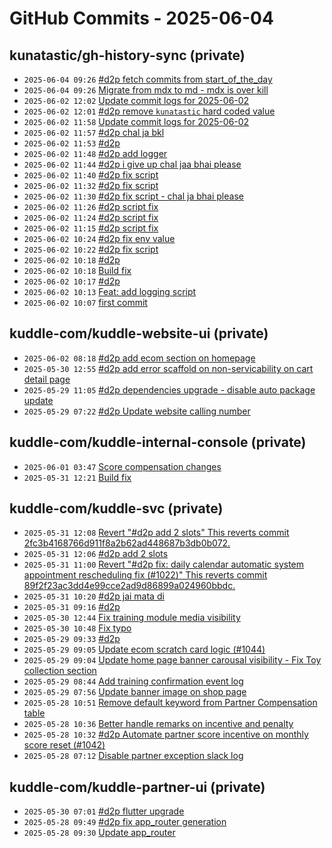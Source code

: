 # GitHub Commits - 2025-06-04


## kunatastic/gh-history-sync (private)

- `2025-06-04 09:26` [#d2p fetch commits from start_of_the_day](https://github.com/kunatastic/gh-history-sync/commit/7b15f842b30c842f8c417f543a538dc96fc10a21)
- `2025-06-04 09:26` [Migrate from mdx to md - mdx is over kill](https://github.com/kunatastic/gh-history-sync/commit/1cd23ab2a03ec122e72c2853851b32b2683c8427)
- `2025-06-02 12:02` [Update commit logs for 2025-06-02](https://github.com/kunatastic/gh-history-sync/commit/5b008213b4e71c88c6bf73d4aa49d498fd2ee137)
- `2025-06-02 12:01` [#d2p remove `kunatastic` hard coded value](https://github.com/kunatastic/gh-history-sync/commit/7ee1e2cc0c02f396655d307c1daa2af67814d2bf)
- `2025-06-02 11:58` [Update commit logs for 2025-06-02](https://github.com/kunatastic/gh-history-sync/commit/4d87ca9870161b0906188edf115918e398af6352)
- `2025-06-02 11:57` [#d2p chal ja bkl](https://github.com/kunatastic/gh-history-sync/commit/8ab2115b924a92565ac0f3dbdf1bbfaebc0d34a6)
- `2025-06-02 11:53` [#d2p](https://github.com/kunatastic/gh-history-sync/commit/53334bb3ceebc00c6d239280b0f6c763f472a84c)
- `2025-06-02 11:48` [#d2p add logger](https://github.com/kunatastic/gh-history-sync/commit/cec6934d97ae107b393b73cc846835bcb0b6dc8e)
- `2025-06-02 11:44` [#d2p i give up chal jaa bhai please](https://github.com/kunatastic/gh-history-sync/commit/9004f8cf09134b3ad66ca7e26de1297db0e4ae61)
- `2025-06-02 11:40` [#d2p fix script](https://github.com/kunatastic/gh-history-sync/commit/d14d9fd56274d1a8bcc32c049171a9da265ca5b2)
- `2025-06-02 11:32` [#d2p fix script](https://github.com/kunatastic/gh-history-sync/commit/ba1f70c8fc374f7f799fcb99d652d41d227229a8)
- `2025-06-02 11:30` [#d2p fix script - chal ja bhai please](https://github.com/kunatastic/gh-history-sync/commit/0ada333e10874c1f1fbb67bc23056fcd735132d8)
- `2025-06-02 11:26` [#d2p script fix](https://github.com/kunatastic/gh-history-sync/commit/ad4d880e0ee3231cf07726f38d5848ee21683269)
- `2025-06-02 11:24` [#d2p script fix](https://github.com/kunatastic/gh-history-sync/commit/ca2cfa16962a1915a8d384f6e46c87b034de4dc4)
- `2025-06-02 11:15` [#d2p script fix](https://github.com/kunatastic/gh-history-sync/commit/94031951b5bb30678ad95d309947755ac3e3b3c5)
- `2025-06-02 10:24` [#d2p fix env value](https://github.com/kunatastic/gh-history-sync/commit/a1e532fda010074c18d107f80c04ec4102cf3020)
- `2025-06-02 10:22` [#d2p fix script](https://github.com/kunatastic/gh-history-sync/commit/7f32844c8cbaf8f2da074525e718099c23d7ab4f)
- `2025-06-02 10:18` [#d2p](https://github.com/kunatastic/gh-history-sync/commit/95ad4ffca0eb8181c93e5c87a44e49583b85d98b)
- `2025-06-02 10:18` [Build fix](https://github.com/kunatastic/gh-history-sync/commit/4d0bdd2c75d0c43273b4a8e67a13c0b85b44d156)
- `2025-06-02 10:17` [#d2p](https://github.com/kunatastic/gh-history-sync/commit/63facb5b4f3f6a1d85597373591cfcf3fe274cb0)
- `2025-06-02 10:13` [Feat: add logging script](https://github.com/kunatastic/gh-history-sync/commit/defa4a465c0e0db790a3946b5d5cbc990c84a221)
- `2025-06-02 10:07` [first commit](https://github.com/kunatastic/gh-history-sync/commit/0516541279f0311227a7e0fcbb2c8679f83b9394)

## kuddle-com/kuddle-website-ui (private)

- `2025-06-02 08:18` [#d2p add ecom section on homepage](https://github.com/kuddle-com/kuddle-website-ui/commit/4f835e697c1d0be7ec8368c2994985deee32a150)
- `2025-05-30 12:55` [#d2p add error scaffold on non-servicability on cart detail page](https://github.com/kuddle-com/kuddle-website-ui/commit/aaf014fa1b01723dfc36d3427658092bd465f736)
- `2025-05-29 11:05` [#d2p dependencies upgrade - disable auto package update](https://github.com/kuddle-com/kuddle-website-ui/commit/3dcb01196ea652b128a842179710ed2474c8fc46)
- `2025-05-29 07:22` [#d2p Update website calling number](https://github.com/kuddle-com/kuddle-website-ui/commit/35cf37840619b5def589e7db630ba607a4c70e70)

## kuddle-com/kuddle-internal-console (private)

- `2025-06-01 03:47` [Score compensation changes](https://github.com/kuddle-com/kuddle-internal-console/commit/a824d43b0903d4f0516e4a47b84743136a5cf9a6)
- `2025-05-31 12:21` [Build fix](https://github.com/kuddle-com/kuddle-internal-console/commit/c6232c75d08ff71ce9059be2519bcc567f3d137c)

## kuddle-com/kuddle-svc (private)

- `2025-05-31 12:08` [Revert "#d2p add 2 slots"  This reverts commit 2fc3b4168766d911f8a2b62ad448687b3db0b072.](https://github.com/kuddle-com/kuddle-svc/commit/bce261599d4d791af15a2bb7031ed71ecd7182c9)
- `2025-05-31 12:06` [#d2p add 2 slots](https://github.com/kuddle-com/kuddle-svc/commit/2fc3b4168766d911f8a2b62ad448687b3db0b072)
- `2025-05-31 11:00` [Revert "#d2p fix: daily calendar automatic system appointment rescheduling fix (#1022)"  This reverts commit 89f2f23ac3dd4e99cce2ad9d86899a024960bbdc.](https://github.com/kuddle-com/kuddle-svc/commit/6139048ff634a442a26fe3b44c1fe5f20bf8a605)
- `2025-05-31 10:20` [#d2p jai mata di](https://github.com/kuddle-com/kuddle-svc/commit/e0bf16afbd4dc619f93b0b3c9c9dd224d345ec77)
- `2025-05-31 09:16` [#d2p](https://github.com/kuddle-com/kuddle-svc/commit/85a27659ef08e8e974481648a16437893ec18ba8)
- `2025-05-30 12:44` [Fix training module media visibility](https://github.com/kuddle-com/kuddle-svc/commit/c1afda597ff9808a1f8cd3660c0d67fb899d7c66)
- `2025-05-30 10:48` [Fix typo](https://github.com/kuddle-com/kuddle-svc/commit/f36ac71c059e2976d8e5f557f586435e79b4143f)
- `2025-05-29 09:33` [#d2p](https://github.com/kuddle-com/kuddle-svc/commit/8220327f8cefc05b5542b0fdc633de98c9387846)
- `2025-05-29 09:05` [Update ecom scratch card logic (#1044)](https://github.com/kuddle-com/kuddle-svc/commit/098903b5f0c957a1b703fd5b10ce57ff4e37dbbd)
- `2025-05-29 09:04` [Update home page banner carousal visibility - Fix Toy collection section](https://github.com/kuddle-com/kuddle-svc/commit/b2e069b39e5c2749ea5edc166580264521b12e00)
- `2025-05-29 08:44` [Add training confirmation event log](https://github.com/kuddle-com/kuddle-svc/commit/3a022383d705ee59aa0153074127c11036c4a6d5)
- `2025-05-29 07:56` [Update banner image on shop page](https://github.com/kuddle-com/kuddle-svc/commit/0a1e3230661bb8f820a0241cac0e2a5f0220b19e)
- `2025-05-28 10:51` [Remove default keyword from Partner Compensation table](https://github.com/kuddle-com/kuddle-svc/commit/0af466ece11e72a623ab171b96819dced51e7de9)
- `2025-05-28 10:36` [Better handle remarks on incentive and penalty](https://github.com/kuddle-com/kuddle-svc/commit/d14415114bc4ff4e0506e3c5403ad067bb111621)
- `2025-05-28 10:32` [#d2p Automate partner score incentive on monthly score reset (#1042)](https://github.com/kuddle-com/kuddle-svc/commit/1bf4276c3bad2922a49ccb17845bcd36c75b534f)
- `2025-05-28 07:12` [Disable partner exception slack log](https://github.com/kuddle-com/kuddle-svc/commit/0b30146cf30127672488e493a52dcf0daf5560dc)

## kuddle-com/kuddle-partner-ui (private)

- `2025-05-30 07:01` [#d2p flutter upgrade](https://github.com/kuddle-com/kuddle-partner-ui/commit/8d910d1e0b138a04370cbe271625a805915e8692)
- `2025-05-28 09:49` [#d2p fix app_router generation](https://github.com/kuddle-com/kuddle-partner-ui/commit/e688fa5c85362b99c494bbcab38608532b0704d4)
- `2025-05-28 09:30` [Update app_router](https://github.com/kuddle-com/kuddle-partner-ui/commit/f8dcded3d5a4338df5ee48f9fa66987f04ce0c8f)
